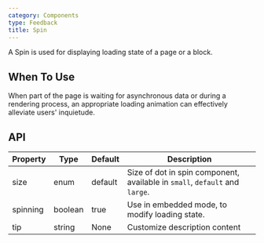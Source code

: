 ```yaml
---
category: Components
type: Feedback
title: Spin
---
```


A Spin is used for displaying loading state of a page or a block.

## When To Use

When part of the page is waiting for asynchronous data or during a rendering process, an appropriate loading animation can effectively alleviate users' inquietude.


## API


| Property      | Type           | Default      | Description         |
|------------|----------------|-------------|--------------|
| size       | enum           | default     | Size of dot in spin component, available in `small`, `default` and `large`. |
| spinning   | boolean        | true        | Use in embedded mode, to modify loading state. |
| tip    | string        | None        | Customize description content  |
